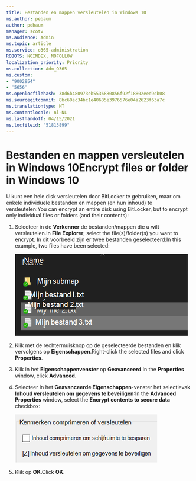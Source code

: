 ```yaml
---
title: Bestanden en mappen versleutelen in Windows 10
ms.author: pebaum
author: pebaum
manager: scotv
ms.audience: Admin
ms.topic: article
ms.service: o365-administration
ROBOTS: NOINDEX, NOFOLLOW
localization_priority: Priority
ms.collection: Adm_O365
ms.custom:
- "9002954"
- "5656"
ms.openlocfilehash: 38d6b480973eb5536880856f92f18802eed9db08
ms.sourcegitcommit: 8bc60ec34bc1e40685e3976576e04a2623f63a7c
ms.translationtype: HT
ms.contentlocale: nl-NL
ms.lasthandoff: 04/15/2021
ms.locfileid: "51813899"
---
```

# <a name="encrypt-files-or-folder-in-windows-10"></a><span data-ttu-id="aba47-102">Bestanden en mappen versleutelen in Windows 10</span><span class="sxs-lookup"><span data-stu-id="aba47-102">Encrypt files or folder in Windows 10</span></span>

<span data-ttu-id="aba47-103">U kunt een hele disk versleutelen door BitLocker te gebruiken, maar om enkele individuele bestanden en mappen (en hun inhoud) te versleutelen:</span><span class="sxs-lookup"><span data-stu-id="aba47-103">You can encrypt an entire disk using BitLocker, but to encrypt only individual files or folders (and their contents):</span></span>

1. <span data-ttu-id="aba47-104">Selecteer in de **Verkenner** de bestanden/mappen die u wilt versleutelen.</span><span class="sxs-lookup"><span data-stu-id="aba47-104">In **File Explorer**, select the file(s)/folder(s) you want to encrypt.</span></span> <span data-ttu-id="aba47-105">In dit voorbeeld zijn er twee bestanden geselecteerd:</span><span class="sxs-lookup"><span data-stu-id="aba47-105">In this example, two files have been selected:</span></span>

    ![Selecteer bestanden of mappen voor versleutelen:](media/select-for-encrypting.png)

2. <span data-ttu-id="aba47-107">Klik met de rechtermuisknop op de geselecteerde bestanden en klik vervolgens op **Eigenschappen**.</span><span class="sxs-lookup"><span data-stu-id="aba47-107">Right-click the selected files and click **Properties**.</span></span>

3. <span data-ttu-id="aba47-108">Klik in het **Eigenschappenvenster** op **Geavanceerd**.</span><span class="sxs-lookup"><span data-stu-id="aba47-108">In the **Properties** window, click **Advanced**.</span></span>

4. <span data-ttu-id="aba47-109">Selecteer in het **Geavanceerde Eigenschappen**-venster het selectievak **Inhoud versleutelen om gegevens te beveiligen**:</span><span class="sxs-lookup"><span data-stu-id="aba47-109">In the **Advanced Properties** window, select the **Encrypt contents to secure data** checkbox:</span></span>

    ![Inhoud versleutelen](media/encrypt-contents.png)

5. <span data-ttu-id="aba47-111">Klik op **OK**.</span><span class="sxs-lookup"><span data-stu-id="aba47-111">Click **OK**.</span></span>
